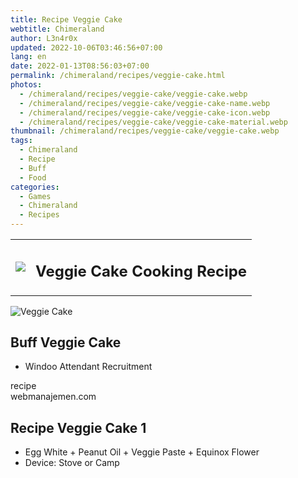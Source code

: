 ```yaml
---
title: Recipe Veggie Cake
webtitle: Chimeraland
author: L3n4r0x
updated: 2022-10-06T03:46:56+07:00
lang: en
date: 2022-01-13T08:56:03+07:00
permalink: /chimeraland/recipes/veggie-cake.html
photos:
  - /chimeraland/recipes/veggie-cake/veggie-cake.webp
  - /chimeraland/recipes/veggie-cake/veggie-cake-name.webp
  - /chimeraland/recipes/veggie-cake/veggie-cake-icon.webp
  - /chimeraland/recipes/veggie-cake/veggie-cake-material.webp
thumbnail: /chimeraland/recipes/veggie-cake/veggie-cake.webp
tags:
  - Chimeraland
  - Recipe
  - Buff
  - Food
categories:
  - Games
  - Chimeraland
  - Recipes
---
```


<section id="bootstrap-wrapper"><link rel="stylesheet" href="https://cdn.statically.io/gh/dimaslanjaka/Web-Manajemen/40ac3225/css/bootstrap-4.5-wrapper.css"/><div class="row mb-2"><div class="col-md-12 mb-2"><table class="table" id="post-info"><tbody><tr><td><img class="d-inline-block me-2" src="/chimeraland/recipes/veggie-cake/veggie-cake-icon.webp" width="auto" height="auto"/></td><td><h1 class="fs-5">Veggie Cake Cooking Recipe</h1></td></tr></tbody></table></div></div><div class="card mb-2"><div class="row g-0"><div class="col-sm-4 position-relative mb-2"><img src="/chimeraland/recipes/veggie-cake/veggie-cake-material.webp" class="card-img fit-cover w-100 h-100" alt="Veggie Cake" data-fancybox="true"/></div><div class="col-sm-8 mb-2"><div class="card-body"><h2 class="card-title fs-5">Buff Veggie Cake</h2><div class="card-text"><ul><li>Windoo Attendant Recruitment</li></ul></div><span class="badge rounded-pill bg-dark">recipe</span></div><div class="card-footer text-end text-muted">webmanajemen.com</div></div></div></div><div class="row mb-2"><div class="col-12 col-lg-6 recipe-item mb-2"><div class="card"><div class="card-body"><h2 class="card-title fs-5">Recipe Veggie Cake 1</h2><div class="card-text"><ul><li>Egg White<span> + </span>Peanut Oil<span> + </span>Veggie Paste<span> + </span>Equinox Flower</li><li>Device: Stove or Camp</li></ul></div></div></div></div></div></section>